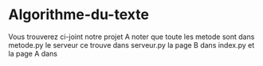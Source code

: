 # Algorithme-du-texte

Vous trouverez ci-joint notre projet 
A noter que toute les metode sont dans metode.py
le serveur ce trouve dans serveur.py la page B dans index.py et la page A dans 
